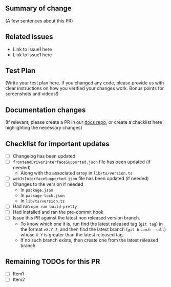 ## Summary of change

(A few sentences about this PR)

## Related issues

-   Link to issue1 here
-   Link to issue1 here

## Test Plan

(Write your test plan here. If you changed any code, please provide us with clear instructions on how you verified your changes work. Bonus points for screenshots and videos!)

## Documentation changes

(If relevant, please create a PR in our [docs repo](https://github.com/supertokens/docs), or create a checklist here highlighting the necessary changes)

## Checklist for important updates

-   [ ] Changelog has been updated
-   [ ] `frontendDriverInterfaceSupported.json` file has been updated (if needed)
    -   Along with the associated array in `lib/ts/version.ts`
-   [ ] `webJsInterfaceSupported.json` file has been updated (if needed)
-   [ ] Changes to the version if needed
    -   In `package.json`
    -   In `package-lock.json`
    -   In `lib/ts/version.ts`
-   [ ] Had run `npm run build-pretty`
-   [ ] Had installed and ran the pre-commit hook
-   [ ] Issue this PR against the latest non released version branch.
    -   To know which one it is, run find the latest released tag (`git tag`) in the format `vX.Y.Z`, and then find the latest branch (`git branch --all`) whose `X.Y` is greater than the latest released tag.
    -   If no such branch exists, then create one from the latest released branch.

## Remaining TODOs for this PR

-   [ ] Item1
-   [ ] Item2
